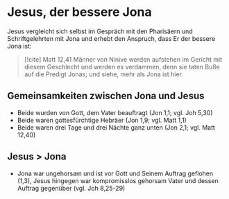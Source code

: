 # Jesus, der bessere Jona

Jesus vergleicht sich selbst im Gespräch mit den Pharisäern und Schriftgelehrten mit Jona und erhebt den Anspruch, dass Er der bessere Jona ist:

> [!cite] Matt 12,41
> Männer von Ninive werden aufstehen im Gericht mit diesem Geschlecht und werden es verdammen, denn sie taten Buße auf die Predigt Jonas; und siehe, mehr als Jona ist hier.

## Gemeinsamkeiten zwischen Jona und Jesus

- Beide wurden von Gott, dem Vater beauftragt (Jon 1,1; vgl. Joh 5,30)
- Beide waren gottesfürchtige Hebräer (Jon 1,9; vgl. Matt 1,1)
- Beide waren drei Tage und drei Nächte ganz unten (Jon 2,1; vgl. Matt 12,40)

## Jesus > Jona

- Jona war ungehorsam und ist vor Gott und Seinem Auftrag geflohen (1,3), Jesus hingegen war kompromisslos gehorsam Vater und dessen Auftrag gegenüber (vgl. Joh 8,25-29)

